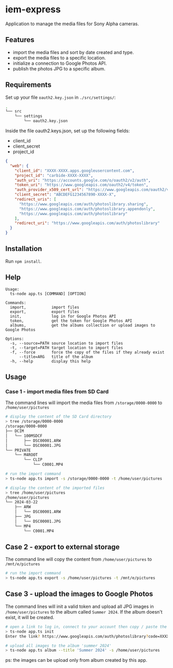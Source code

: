 # iem-express

Application to manage the media files for Sony Alpha cameras.

## Features

- import the media files and sort by date created and type.
- export the media files to a specific location.
- initialize a connection to Google Photos API.
- publish the photos JPG to a specific album.

## Requirements

Set up your file `oauth2.key.json` in `./src/settings/`:

```sh
.
└── src
    └── settings
        └── oauth2.key.json
```

Inside the file oauth2.keys.json, set up the following fields:

- client_id
- client_secret
- project_id

```json
{
  "web": {
    "client_id": "XXXX-XXXX.apps.googleusercontent.com",
    "project_id": "carbide-XXXX-XXXX",
    "auth_uri": "https://accounts.google.com/o/oauth2/v2/auth",
    "token_uri": "https://www.googleapis.com/oauth2/v4/token",
    "auth_provider_x509_cert_url": "https://www.googleapis.com/oauth2/v1/certs",
    "client_secret": "ABCDEFG1234567890-XXXX-X",
    "redirect_uris": [
      "https://www.googleapis.com/auth/photoslibrary.sharing",
      "https://www.googleapis.com/auth/photoslibrary.appendonly",
      "https://www.googleapis.com/auth/photoslibrary"
    ],
    "redirect_uri": "https://www.googleapis.com/auth/photoslibrary"
  }
}
```

## Installation
Run `npm install`.

## Help

```
Usage:
  ts-node app.ts [COMMAND] [OPTION]

Commands:
  import,           import files
  export,           export files
  init,             log in for Google Photos API
  token,            get the token for Google Photos API
  albums,           get the albums collection or upload images to Google Photos

Options:
  -s, --source=PATH source location to import files
  -t, --target=PATH target location to import files
  -f, --force       force the copy of the files if they already exist
      --title=ARG   title of the album
  -h, --help        display this help
```

## Usage

### Case 1 - import media files from SD Card
The command lines will import the media files from `/storage/0000-0000` to `/home/user/pictures`
```sh
# display the content of the SD Card directory
> tree /storage/0000-0000
/storage/0000-0000
├── DCIM
│   └── 100MSDCF
│       ├── DSC00001.ARW
│       └── DSC00001.JPG
└── PRIVATE
    └── M4ROOT
        └── CLIP
            └── C0001.MP4

# run the import command
> ts-node app.ts import -s /storage/0000-0000 -t /home/user/pictures

# display the content of the imported files
> tree /home/user/pictures
/home/user/pictures
└── 2024-03-22
    ├── ARW
    │   └── DSC00001.ARW
    ├── JPG
    │   └── DSC00001.JPG
    └── MP4
        └── C0001.MP4
```

## Case 2 - export to external storage
The command line will copy the content from `/home/user/pictures` to `/mnt/e/pictures`
```sh
# run the import command
> ts-node app.ts export -s /home/user/pictures -t /mnt/e/pictures
```

## Case 3 - upload the images to Google Photos
The command lines will init a valid token and upload all JPG images in `/home/user/pictures`
to the album called `Summer 2024`. If the album doesn't exist, it will be created.
```sh
# open a link to log in, connect to your account then copy / paste the link to extract the code
> ts-node app.ts init
Enter the link? https://www.googleapis.com/auth/photoslibrary?code=XXXX-XXX&scope=https%3A%2F%2Fwww.googleapis.com%2Fauth%2Fphotoslibrary.sharing+https%3A%2F%2Fwww.googleapis.com%2Fauth%2Fphotoslibrary+https%3A%2F%2Fwww.googleapis.com%2Fauth%2Fphotoslibrary.appendonly

# upload all images to the album 'summer 2024' 
> ts-node app.ts album --title 'Summer 2024' -s /home/user/pictures
```

ps: the images can be upload only from album created by this app.